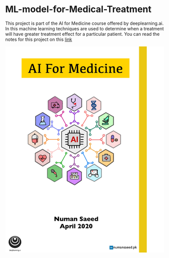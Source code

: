 # ML-model-for-Medical-Treatment
This project is part of the AI for Medicine course offered by deeplearning.ai. In this machine learning techniques are used to determine when a treatment will have greater treatment effect for a particular patient. You can read the notes for this project on this [link](https://github.com/numanai/ML-model-for-Medical-Treatment/blob/master/AI%20for%20Medicine.pdf)

<img src="AI-cover.jpg">
